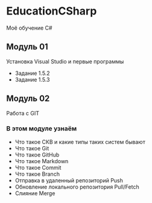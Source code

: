 # EducationCSharp
Моё обучение C#

## Модуль 01
Установка Visual Studio и первые программы
* Задание 1.5.2
* Задание 1.5.3

## Модуль 02
Работа с GIT
### В этом модуле узнаём
* Что такое СКВ и какие типы таких систем бывают
* Что такое Git
* Что такое GitHub
* Что такое Markdown
* Что такое Commit
* Что такое Branch
* Отправка в удаленный репозиторий Push
* Обновление локального репозитория Pull/Fetch
* Слияние Merge